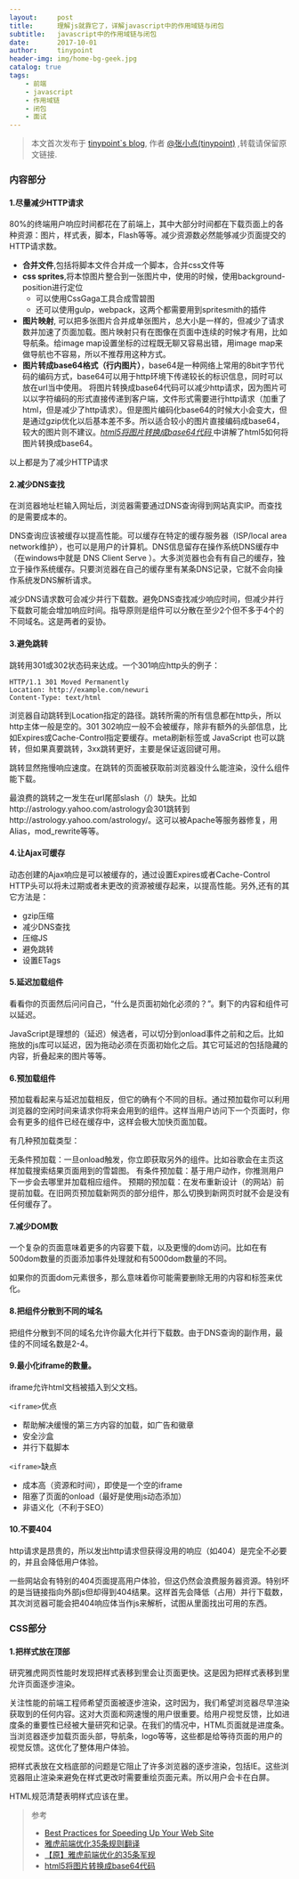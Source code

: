 ```yaml
---
layout:     post
title:      理解js就靠它了，详解javascript中的作用域链与闭包
subtitle:   javascript中的作用域链与闭包
date:       2017-10-01
author:     tinypoint
header-img: img/home-bg-geek.jpg
catalog: true
tags:
    - 前端
    - javascript
    - 作用域链
    - 闭包
    - 面试
---
```


> 本文首次发布于 [tinypoint\`s blog](http://tinypoint.github.io), 作者 [@张小点(tinypoint)](http://github.com/tinypoint) ,转载请保留原文链接.


### 内容部分


#### 1.尽量减少HTTP请求

80%的终端用户响应时间都花在了前端上，其中大部分时间都在下载页面上的各种资源：图片，样式表，脚本，Flash等等。减少资源数必然能够减少页面提交的HTTP请求数。

- **合并文件**,包括将脚本文件合并成一个脚本，合并css文件等
- **css sprites**,将本惊图片整合到一张图片中，使用的时候，使用background-position进行定位
    - 可以使用CssGaga工具合成雪碧图
    - 还可以使用gulp，webpack，这两个都需要用到spritesmith的插件  
- **图片映射**, 可以把多张图片合并成单张图片，总大小是一样的，但减少了请求数并加速了页面加载。图片映射只有在图像在页面中连续的时候才有用，比如导航条。给image map设置坐标的过程既无聊又容易出错，用image map来做导航也不容易，所以不推荐用这种方式。
- **图片转成base64格式（行内图片）**，base64是一种网络上常用的8bit字节代码的编码方式，base64可以用于http环境下传递较长的标识信息，同时可以放在url当中使用。
将图片转换成base64代码可以减少http请求，因为图片可以以字符编码的形式直接传递到客户端，文件形式需要进行http请求（加重了html，但是减少了http请求）。但是图片编码化base64的时候大小会变大，但是通过gzip优化以后基本差不多。所以适合较小的图片直接编码成base64，较大的图片则不建议。[*html5将图片转换成base64代码*
](http://www.jianshu.com/p/90fc1f9042a8)中讲解了html5如何将图片转换成base64。

以上都是为了减少HTTP请求

#### 2.减少DNS查找

在浏览器地址栏输入网址后，浏览器需要通过DNS查询得到网站真实IP。而查找的是需要成本的。

DNS查询应该被缓存以提高性能。可以缓存在特定的缓存服务器（ISP/local area network维护），也可以是用户的计算机。DNS信息留存在操作系统DNS缓存中（在windows中就是 DNS Client Serve ）。大多浏览器也会有有自己的缓存，独立于操作系统缓存。只要浏览器在自己的缓存里有某条DNS记录，它就不会向操作系统发DNS解析请求。

减少DNS请求数可会减少并行下载数。避免DNS查找减少响应时间，但减少并行下载数可能会增加响应时间。指导原则是组件可以分散在至少2个但不多于4个的不同域名。这是两者的妥协。

#### 3.避免跳转

跳转用301或302状态码来达成。一个301响应http头的例子：


```
HTTP/1.1 301 Moved Permanently
Location: http://example.com/newuri
Content-Type: text/html
```

浏览器自动跳转到Location指定的路径。跳转所需的所有信息都在http头，所以http主体一般是空的。301 302响应一般不会被缓存，除非有额外的头部信息，比如Expires或Cache-Control指定要缓存。meta刷新标签或 JavaScript 也可以跳转，但如果真要跳转，3xx跳转更好，主要是保证返回键可用。

跳转显然拖慢响应速度。在跳转的页面被获取前浏览器没什么能渲染，没什么组件能下载。

最浪费的跳转之一发生在url尾部slash（/）缺失。比如http://astrology.yahoo.com/astrology会301跳转到http://astrology.yahoo.com/astrology/。这可以被Apache等服务器修复，用Alias，mod_rewrite等等。


#### 4.让Ajax可缓存

动态创建的Ajax响应是可以被缓存的，通过设置Expires或者Cache-Control HTTP头可以将未过期或者未更改的资源被缓存起来，以提高性能。另外,还有的其它方法是：
- gzip压缩
- 减少DNS查找
- 压缩JS
- 避免跳转
- 设置ETags


#### 5.延迟加载组件

看看你的页面然后问问自己，“什么是页面初始化必须的？”。剩下的内容和组件可以延迟。

JavaScript是理想的（延迟）候选者，可以切分到onload事件之前和之后。比如拖放的js库可以延迟，因为拖动必须在页面初始化之后。其它可延迟的包括隐藏的内容，折叠起来的图片等等。

#### 6.预加载组件

预加载看起来与延迟加载相反，但它的确有个不同的目标。通过预加载你可以利用浏览器的空闲时间来请求你将来会用到的组件。这样当用户访问下一个页面时，你会有更多的组件已经在缓存中，这样会极大加快页面加载。

有几种预加载类型：

无条件预加载：一旦onload触发，你立即获取另外的组件。比如谷歌会在主页这样加载搜索结果页面用到的雪碧图。
有条件预加载：基于用户动作，你推测用户下一步会去哪里并加载相应组件。
预期的预加载：在发布重新设计（的网站）前提前加载。在旧网页预加载新网页的部分组件，那么切换到新网页时就不会是没有任何缓存了。

#### 7.减少DOM数

一个复杂的页面意味着更多的内容要下载，以及更慢的dom访问。比如在有500dom数量的页面添加事件处理就和有5000dom数量的不同。

如果你的页面dom元素很多，那么意味着你可能需要删除无用的内容和标签来优化。

#### 8.把组件分散到不同的域名

把组件分散到不同的域名允许你最大化并行下载数。由于DNS查询的副作用，最佳的不同域名数是2-4。

#### 9.最小化iframe的数量。

iframe允许html文档被插入到父文档。

`<iframe>`优点
- 帮助解决缓慢的第三方内容的加载，如广告和徽章
- 安全沙盒
- 并行下载脚本

`<iframe>`缺点
- 成本高（资源和时间），即使是一个空的iframe
- 阻塞了页面的onload（最好是使用js动态添加）
- 非语义化（不利于SEO）

#### 10.不要404

http请求是昂贵的，所以发出http请求但获得没用的响应（如404）是完全不必要的，并且会降低用户体验。

一些网站会有特别的404页面提高用户体验，但这仍然会浪费服务器资源。特别坏的是当链接指向外部js但却得到404结果。这样首先会降低（占用）并行下载数，其次浏览器可能会把404响应体当作js来解析，试图从里面找出可用的东西。

### CSS部分


#### 1.把样式放在顶部

研究雅虎网页性能时发现把样式表移到<head>里会让页面更快。这是因为把样式表移到<head>里允许页面逐步渲染。

关注性能的前端工程师希望页面被逐步渲染，这时因为，我们希望浏览器尽早渲染获取到的任何内容。这对大页面和网速慢的用户很重要。给用户视觉反馈，比如进度条的重要性已经被大量研究和记录。在我们的情况中，HTML页面就是进度条。当浏览器逐步加载页面头部，导航条，logo等等，这些都是给等待页面的用户的视觉反馈。这优化了整体用户体验。

把样式表放在文档底部的问题是它阻止了许多浏览器的逐步渲染，包括IE。这些浏览器阻止渲染来避免在样式更改时需要重绘页面元素。所以用户会卡在白屏。

HTML规范清楚表明样式应该在<head>里。

> 参考
> - [Best Practices for Speeding Up Your Web Site](https://developer.yahoo.com/performance/rules.html)
> - [雅虎前端优化35条规则翻译](https://github.com/creeperyang/blog/issues/1)
> - [【原】雅虎前端优化的35条军规
](http://www.cnblogs.com/xianyulaodi/p/5755079.html)
> - [html5将图片转换成base64代码
](http://www.jianshu.com/p/90fc1f9042a8)

